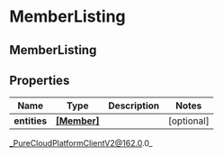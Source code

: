 # MemberListing

## MemberListing

## Properties

|Name | Type | Description | Notes|
|------------ | ------------- | ------------- | -------------|
| **entities** | [**[Member]**](Member) |  | [optional] |



_PureCloudPlatformClientV2@162.0.0_
